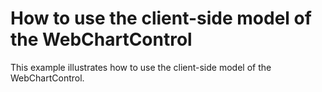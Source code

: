 # How to use the client-side model of the WebChartControl


<p>This example illustrates how to use the client-side model of the WebChartControl.</p>

<br/>


